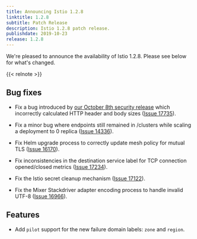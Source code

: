 ```yaml
---
title: Announcing Istio 1.2.8
linktitle: 1.2.8
subtitle: Patch Release
description: Istio 1.2.8 patch release.
publishdate: 2019-10-23
release: 1.2.8
---
```


We're pleased to announce the availability of Istio 1.2.8. Please see below for what's changed.

{{< relnote >}}

## Bug fixes

- Fix a bug introduced by [our October 8th security release](/pt-br/news/security/istio-security-2019-005) which incorrectly calculated HTTP header and body sizes ([Issue 17735](https://github.com/istio/istio/issues/17735)).

- Fix a minor bug where endpoints still remained in /clusters while scaling a deployment to 0 replica ([Issue 14336](https://github.com/istio/istio/issues/14336)).

- Fix Helm upgrade process to correctly update mesh policy for mutual TLS ([Issue 16170](https://github.com/istio/istio/issues/16170)).

- Fix inconsistencies in the destination service label for TCP connection opened/closed metrics ([Issue 17234](https://github.com/istio/istio/issues/17234)).

- Fix the Istio secret cleanup mechanism ([Issue 17122](https://github.com/istio/istio/issues/17122)).

- Fix the Mixer Stackdriver adapter encoding process to handle invalid UTF-8 ([Issue 16966](https://github.com/istio/istio/issues/16966)).

## Features

- Add `pilot` support for the new failure domain labels: `zone` and `region`.
